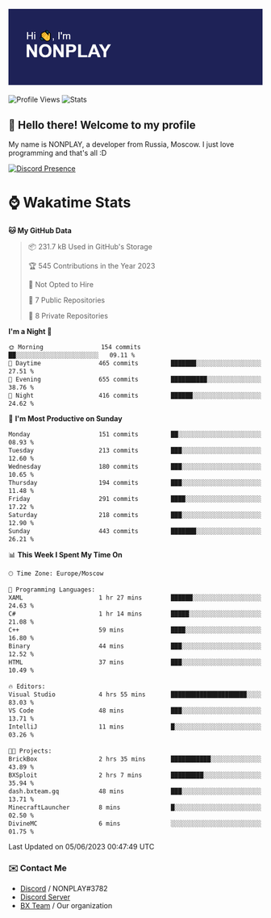 ![Discord Presence](./header.png)
<br></br>
![Profile Views](https://komarev.com/ghpvc/?username=NONPLAYT&color=blue&style=for-the-badge)
![Stats](https://img.shields.io/badge/0%25-OPTIMIZED-orange?style=for-the-badge)


## :wave: Hello there! Welcome to my profile

My name is NONPLAY, a developer from Russia, Moscow. I just love programming and that's all :D

[![Discord Presence](https://lanyard.cnrad.dev/api/597087584090587177)](https://discord.com/users/597087584090587177) 

# ⌚ Wakatime Stats

<!--START_SECTION:waka-->
**🐱 My GitHub Data** 

> 📦 231.7 kB Used in GitHub's Storage 
 > 
> 🏆 545 Contributions in the Year 2023
 > 
> 🚫 Not Opted to Hire
 > 
> 📜 7 Public Repositories 
 > 
> 🔑 8 Private Repositories 
 > 
**I'm a Night 🦉** 

```text
🌞 Morning                154 commits         ██░░░░░░░░░░░░░░░░░░░░░░░   09.11 % 
🌆 Daytime                465 commits         ███████░░░░░░░░░░░░░░░░░░   27.51 % 
🌃 Evening                655 commits         ██████████░░░░░░░░░░░░░░░   38.76 % 
🌙 Night                  416 commits         ██████░░░░░░░░░░░░░░░░░░░   24.62 % 
```
📅 **I'm Most Productive on Sunday** 

```text
Monday                   151 commits         ██░░░░░░░░░░░░░░░░░░░░░░░   08.93 % 
Tuesday                  213 commits         ███░░░░░░░░░░░░░░░░░░░░░░   12.60 % 
Wednesday                180 commits         ███░░░░░░░░░░░░░░░░░░░░░░   10.65 % 
Thursday                 194 commits         ███░░░░░░░░░░░░░░░░░░░░░░   11.48 % 
Friday                   291 commits         ████░░░░░░░░░░░░░░░░░░░░░   17.22 % 
Saturday                 218 commits         ███░░░░░░░░░░░░░░░░░░░░░░   12.90 % 
Sunday                   443 commits         ███████░░░░░░░░░░░░░░░░░░   26.21 % 
```


📊 **This Week I Spent My Time On** 

```text
🕑︎ Time Zone: Europe/Moscow

💬 Programming Languages: 
XAML                     1 hr 27 mins        ██████░░░░░░░░░░░░░░░░░░░   24.63 % 
C#                       1 hr 14 mins        █████░░░░░░░░░░░░░░░░░░░░   21.08 % 
C++                      59 mins             ████░░░░░░░░░░░░░░░░░░░░░   16.80 % 
Binary                   44 mins             ███░░░░░░░░░░░░░░░░░░░░░░   12.52 % 
HTML                     37 mins             ███░░░░░░░░░░░░░░░░░░░░░░   10.49 % 

🔥 Editors: 
Visual Studio            4 hrs 55 mins       █████████████████████░░░░   83.03 % 
VS Code                  48 mins             ███░░░░░░░░░░░░░░░░░░░░░░   13.71 % 
IntelliJ                 11 mins             █░░░░░░░░░░░░░░░░░░░░░░░░   03.26 % 

🐱‍💻 Projects: 
BrickBox                 2 hrs 35 mins       ███████████░░░░░░░░░░░░░░   43.89 % 
BXSploit                 2 hrs 7 mins        █████████░░░░░░░░░░░░░░░░   35.94 % 
dash.bxteam.gq           48 mins             ███░░░░░░░░░░░░░░░░░░░░░░   13.71 % 
MinecraftLauncher        8 mins              █░░░░░░░░░░░░░░░░░░░░░░░░   02.50 % 
DivineMC                 6 mins              ░░░░░░░░░░░░░░░░░░░░░░░░░   01.75 % 
```


 Last Updated on 05/06/2023 00:47:49 UTC
<!--END_SECTION:waka-->

### ✉️ Contact Me

- [Discord](https://discord.com/users/597087584090587177) / NONPLAY#3782
- [Discord Server](https://discord.gg/p7cxhw7E2M)
- [BX Team](https://github.com/BX-Team) / Our organization
